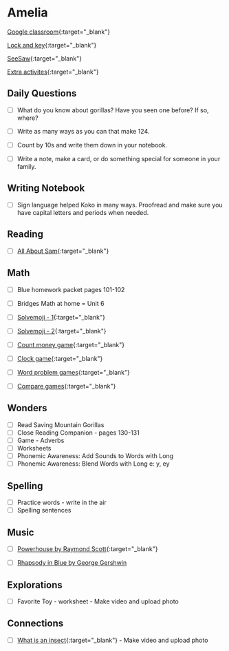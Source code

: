 # Amelia

[Google classroom](https://classroom.google.com/){:target="_blank"}

[Lock and key](https://www.ahschools.us/sign-in){:target="_blank"}

[SeeSaw](https://app.seesaw.me/){:target="_blank"}

[Extra activites](Amelia_extra){:target="_blank"}


## Daily Questions

 - [ ] What do you know about gorillas?  Have you seen one before?  If so, where?
 - [ ] Write as many ways as you can that make 124.
 - [ ] Count by 10s and write them down in your notebook.
 - [ ] Write a note, make a card, or do something special for someone in your family.

 
## Writing Notebook
  - [ ] Sign language helped Koko in many ways. Proofread and make sure you have capital letters and periods when needed.

## Reading
  - [ ] [All About Sam](https://docs.google.com/document/d/1ucISWm50hSFFfUmbYSedTSbLlBP3UXRR5yTle4iao7Y/edit){:target="_blank"}
  
## Math
  - [ ] Blue homework packet pages 101-102
  - [ ] Bridges Math at home = Unit 6
  - [ ] [Solvemoji - 1](https://www.solvemoji.com/Puzzle/Puzzle/33672){:target="_blank"}
  - [ ] [Solvemoji - 2](https://www.solvemoji.com/Puzzle/Puzzle/34349){:target="_blank"}
  - [ ] [Count money game](https://www.ixl.com/math/grade-1/count-pennies-nickels-and-dimes){:target="_blank"}
  - [ ] [Clock game](https://www.ixl.com/math/grade-1/match-analog-and-digital-clocks){:target="_blank"}
  - [ ] [Word problem games](https://www.ixl.com/math/grade-1/addition-word-problems-one-digit-plus-two-digit-numbers){:target="_blank"}
  - [ ] [Compare games](https://www.ixl.com/math/grade-1/compare-numbers-up-to-100-using-symbols){:target="_blank"}
  

## Wonders

 - [ ] Read Saving Mountain Gorillas
 - [ ] Close Reading Companion - pages 130-131
 - [ ] Game - Adverbs 
 - [ ] Worksheets
 - [ ] Phonemic Awareness: Add Sounds to Words with Long 
 - [ ] Phonemic Awareness: Blend Words with Long e: y, ey

## Spelling
  - [ ] Practice words - write in the air
  - [ ] Spelling sentences
  
## Music
- [ ] [Powerhouse by Raymond Scott](https://www.youtube.com/watch?v=qaC0vNLdLvY){:target="_blank"}
- [ ] [Rhapsody in Blue by George Gershwin](https://www.youtube.com/watch?v=7-MJZJjJs4A)



## Explorations
- [ ] Favorite Toy - worksheet - Make video and upload photo

## Connections
- [ ] [What is an insect](https://anoka.discoveryeducation.com/learn/videos/67789739-3d86-4ecf-b9a4-216caa85ecee/){:target="_blank"} - Make video and upload photo
